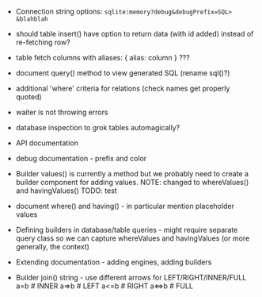* Connection string options: `sqlite:memory?debug&debugPrefix=SQL> &blahblah`

* should table insert() have option to return data (with id added) instead of
  re-fetching row?

* table fetch columns with aliases: { alias: column } ???

* document query() method to view generated SQL (rename sql()?)

* additional 'where' criteria for relations (check names get properly quoted)

* waiter is not throwing errors

* database inspection to grok tables automagically?

* API documentation

* debug documentation - prefix and color

* Builder values() is currently a method but we probably need to create a builder
  component for adding values.  NOTE: changed to whereValues() and havingValues()
  TODO: test

* document where() and having() - in particular mention placeholder values

* Defining builders in database/table queries - might require separate query class
  so we can capture whereValues and havingValues (or more generally, the context)

* Extending documentation - adding engines, adding builders

* Builder join() string - use different arrows for LEFT/RIGHT/INNER/FULL
  a=b    # INNER
  a=>b   # LEFT
  a<=b   # RIGHT
  a<=>b  # FULL